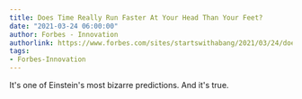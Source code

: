 ```yaml
---
title: Does Time Really Run Faster At Your Head Than Your Feet?
date: "2021-03-24 06:00:00"
author: Forbes - Innovation
authorlink: https://www.forbes.com/sites/startswithabang/2021/03/24/does-time-really-run-faster-at-your-head-than-your-feet/
tags:
- Forbes-Innovation
---
```

It's one of Einstein's most bizarre predictions. And it's true.